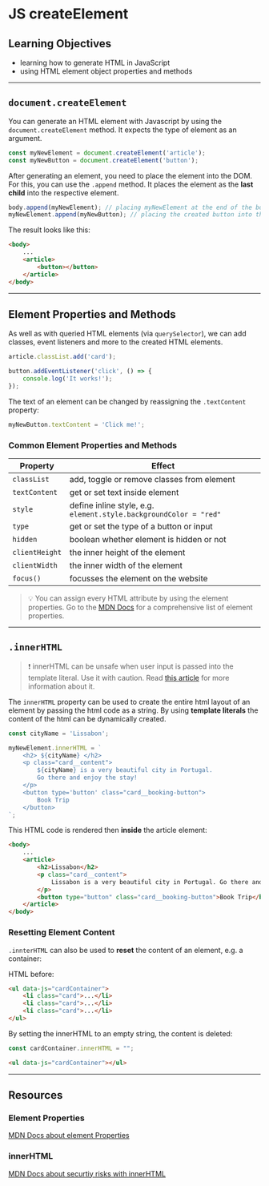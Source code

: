 # JS createElement

## Learning Objectives

- learning how to generate HTML in JavaScript
- using HTML element object properties and methods

---

## `document.createElement`

You can generate an HTML element with Javascript by using the `document.createElement` method. It
expects the type of element as an argument.

```js
const myNewElement = document.createElement('article');
const myNewButton = document.createElement('button');
```

After generating an element, you need to place the element into the DOM. For this, you can use the
`.append` method. It places the element as the **last child** into the respective element.

```js
body.append(myNewElement); // placing myNewElement at the end of the body.
myNewElement.append(myNewButton); // placing the created button into the article
```

The result looks like this:

```html
<body>
	...
	<article>
		<button></button>
	</article>
</body>
```

---

## Element Properties and Methods

As well as with queried HTML elements (via `querySelector`), we can add classes, event listeners and more to the created HTML elements. 

```js
article.classList.add('card');

button.addEventListener('click', () => {
	console.log('It works!');
});
```

The text of an element can be changed by reassigning the `.textContent` property:

```js
myNewButton.textContent = 'Click me!';
```

### Common Element Properties and Methods

| Property       | Effect                                                             |
| -------------- | ------------------------------------------------------------------ |
| `classList`    | add, toggle or remove classes from element                         |
| `textContent`  | get or set text inside element                                     |
| `style`        | define inline style, e.g. `element.style.backgroundColor = "red" ` |
| `type`         | get or set the type of a button or input                           |
| `hidden`       | boolean whether element is hidden or not                           |
| `clientHeight` | the inner height of the element                                    |
| `clientWidth`  | the inner width of the element                                     |
| `focus()`      | focusses the element on the website                                |

> 💡 You can assign every HTML attribute by using the element properties. Go to the
> [MDN Docs](https://developer.mozilla.org/en-US/docs/Web/API/Element#properties) for a
> comprehensive list of element properties.

---

## `.innerHTML`

> ❗️ innerHTML can be unsafe when user input is passed into the template literal. Use it with
> caution. Read
> [this article](https://developer.mozilla.org/en-US/docs/Web/API/Element/innerHTML#replacing_the_contents_of_an_element)
> for more information about it.

The `innerHTML` property can be used to create the entire html layout of an element by passing the
html code as a string. By using **template literals** the content of the html can be dynamically
created.

```js
const cityName = 'Lissabon';

myNewElement.innerHTML = `
	<h2> ${cityName} </h2>
	<p class="card__content">
		${cityName} is a very beautiful city in Portugal. 
		Go there and enjoy the stay!
	</p>
	<button type='button' class="card__booking-button"> 
		Book Trip 
	</button>
`;
```

This HTML code is rendered then **inside** the article element:

```html
<body>
	...
	<article>
		<h2>Lissabon</h2>
		<p class="card__content">
			Lissabon is a very beautiful city in Portugal. Go there and enjoy the stay!
		</p>
		<button type="button" class="card__booking-button">Book Trip</button>
	</article>
</body>
```

### Resetting Element Content

`.innterHTML` can also be used to **reset** the content of an element, e.g. a container:

HTML before:

```html
<ul data-js="cardContainer">
	<li class="card">...</li>
	<li class="card">...</li>
	<li class="card">...</li>
</ul>
```

By setting the innerHTML to an empty string, the content is deleted:

```js
const cardContainer.innerHTML = "";
```

```html
<ul data-js="cardContainer"></ul>
```

---

## Resources

### Element Properties

[MDN Docs about element Properties](https://developer.mozilla.org/en-US/docs/Web/API/Element#properties)

### innerHTML

[MDN Docs about securtiy risks with innerHTML](https://developer.mozilla.org/en-US/docs/Web/API/Element/innerHTML#replacing_the_contents_of_an_element)
